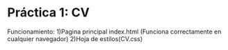 # Práctica 1: CV
Funcionamiento:
1)Pagina principal index.html (Funciona correctamente en cualquier navegador)
2)Hoja de estilos(CV.css)
